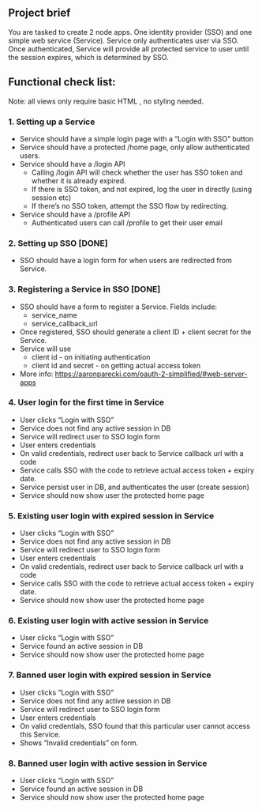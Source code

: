 ## Project brief

You are tasked to create 2 node apps. One identity provider (SSO) and one simple web service (Service). Service only authenticates user via SSO. Once authenticated, Service will provide all protected service to user until the session expires, which is determined by SSO.

## Functional check list:

Note: all views only require basic HTML , no styling needed.

### 1. Setting up a Service
- Service should have a simple login page with a “Login with SSO” button
- Service should have a protected /home page, only allow authenticated users.
- Service should have a /login API
  - Calling /login API will check whether the user has SSO token and whether it is already expired.
  - If there is SSO token, and not expired, log the user in directly (using session etc)
  - If there’s no SSO token, attempt the SSO flow by redirecting.
- Service should have a /profile API
  - Authenticated users can call /profile to get their user email
  
### 2. Setting up SSO [DONE]
- SSO should have a login form for when users are redirected from Service.

### 3. Registering a Service in SSO [DONE]
- SSO should have a form to register a Service. Fields include:
  - service_name
  - service_callback_url
- Once registered, SSO should generate a client ID + client secret for the Service.
- Service will use
  - client id - on initiating authentication
  - client id and secret - on getting actual access token
- More info: https://aaronparecki.com/oauth-2-simplified/#web-server-apps

### 4. User login for the first time in Service
- User clicks “Login with SSO”
- Service does not find any active session in DB
- Service will redirect user to SSO login form
- User enters credentials
- On valid credentials, redirect user back to Service callback url with a code
- Service calls SSO with the code to retrieve actual access token + expiry date.
- Service persist user in DB, and authenticates the user (create session)
- Service should now show user the protected home page

### 5. Existing user login with expired session in Service
- User clicks “Login with SSO”
- Service does not find any active session in DB
- Service will redirect user to SSO login form
- User enters credentials
- On valid credentials, redirect user back to Service callback url with a code
- Service calls SSO with the code to retrieve actual access token + expiry date.
- Service should now show user the protected home page

### 6. Existing user login with active session in Service
- User clicks “Login with SSO”
- Service found an active session in DB
- Service should now show user the protected home page

### 7. Banned user login with expired session in Service
- User clicks “Login with SSO”
- Service does not find any active session in DB
- Service will redirect user to SSO login form
- User enters credentials
- On valid credentials, SSO found that this particular user cannot access this Service.
- Shows “Invalid credentials” on form.

### 8. Banned user login with active session in Service
- User clicks “Login with SSO”
- Service found an active session in DB
- Service should now show user the protected home page
